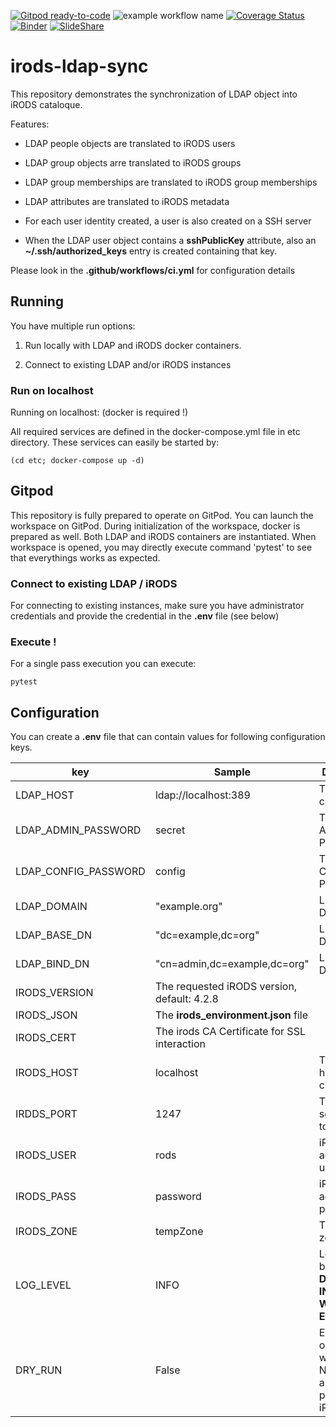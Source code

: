 [![Gitpod ready-to-code](https://img.shields.io/badge/Gitpod-ready--to--code-blue?logo=gitpod)](https://gitpod.io/#https://github.com/HarryKodden/irods-ldap-sync) ![example workflow name](https://github.com/HarryKodden/irods-ldap-sync/workflows/CI/badge.svg) [![Coverage Status](https://coveralls.io/repos/github/HarryKodden/irods-ldap-sync/badge.svg?branch=main&kill_cache=1)](https://coveralls.io/github/HarryKodden/irods-ldap-sync?branch=main) [![Binder](https://mybinder.org/badge_logo.svg)](https://mybinder.org/v2/gh/HarryKodden/irods-ldap-sync/HEAD)
[![SlideShare](https://public.slidesharecdn.com/v2/images/logo/slideshare-162x41.png?dcfe052212)](https://www.slideshare.net/HarryKodden/sram-irods)

# irods-ldap-sync

This repository demonstrates the synchronization of LDAP object into iRODS cataloque.

Features:

* LDAP people objects are translated to iRODS users

* LDAP group objects arre translated to iRODS groups

* LDAP group memberships are translated to iRODS group memberships

* LDAP attributes are translated to iRODS metadata

* For each user identity created, a user is also created on a SSH server

* When the LDAP user object contains a **sshPublicKey** attribute, also an **~/.ssh/authorized_keys** entry is created containing that key.

Please look in the **.github/workflows/ci.yml** for configuration details

## Running

You have multiple run options:

1. Run locally with LDAP and iRODS docker containers.

2. Connect to existing LDAP and/or iRODS instances

### Run on localhost

Running on localhost: (docker is required !)

All required services are defined in the docker-compose.yml file in etc directory.
These services can easily be started by:

```
(cd etc; docker-compose up -d)
```
## Gitpod

This repository is fully prepared to operate on GitPod. You can launch the workspace on GitPod. During initialization of the workspace, docker is prepared as well. Both LDAP and iRODS containers are instantiated.
When workspace is opened, you may directly execute command 'pytest' to see that everythings works as expected.

### Connect to existing LDAP / iRODS

For connecting to existing instances, make sure you have administrator credentials and provide the credential in the **.env** file (see below)

### Execute !
For a single pass execution you can execute:

```
pytest
```

## Configuration

You can create a **.env** file that can contain values for following configuration keys.

key | Sample |Description
--- | --- | ---
LDAP_HOST |ldap://localhost:389|The LDAP to connect to
LDAP_ADMIN_PASSWORD |secret|The LDAP Admin Password
LDAP_CONFIG_PASSWORD|config|The LDAP Config Password
LDAP_DOMAIN|"example.org"|LDAP Domain
LDAP_BASE_DN|"dc=example,dc=org"|LDAP Base DN
LDAP_BIND_DN|"cn=admin,dc=example,dc=org"|LDAP Bind DN
IRODS_VERSION |The requested iRODS version, default: 4.2.8
IRODS_JSON |The **irods_environment.json** file
IRODS_CERT |The irods CA Certificate for SSL interaction
IRODS_HOST|localhost|The iRODS host to connect to
IRDDS_PORT|1247|The iRODS service port to connect to
IRODS_USER|rods|iRODS administrator user
IRODS_PASS|password|iRODS administrator password
IRODS_ZONE|tempZone|The iRODS zone
LOG_LEVEL|INFO|Loglevel can be **NONE**, **DEBUG**, **INFO**, **WARN**, **ERROR**
DRY_RUN|False|Either **True** or **False**, when True No updates are performed to iRODS.


